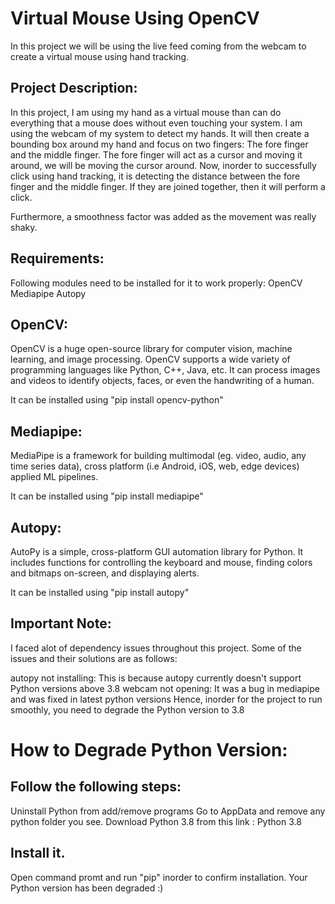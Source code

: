<h1>Virtual Mouse Using OpenCV</h1>
In this project we will be using the live feed coming from the webcam to create a virtual mouse using hand tracking.

<h2>Project Description:</h2>
In this project, I am using my hand as a virtual mouse than can do everything that a mouse does without even touching your system. I am using the webcam of my system to detect my hands. It will then create a bounding box around my hand and focus on two fingers: The fore finger and the middle finger. The fore finger will act as a cursor and moving it around, we will be moving the cursor around. Now, inorder to successfully click using hand tracking, it is detecting the distance between the fore finger and the middle finger. If they are joined together, then it will perform a click.

Furthermore, a smoothness factor was added as the movement was really shaky.

<h2>Requirements:</h2>

Following modules need to be installed for it to work properly:
<list>
OpenCV
Mediapipe
Autopy
</list>

<h2>OpenCV:</h2>
OpenCV is a huge open-source library for computer vision, machine learning, and image processing. OpenCV supports a wide variety of programming languages like Python, C++, Java, etc. It can process images and videos to identify objects, faces, or even the handwriting of a human.

It can be installed using "pip install opencv-python"

<h2>Mediapipe:</h2>
MediaPipe is a framework for building multimodal (eg. video, audio, any time series data), cross platform (i.e Android, iOS, web, edge devices) applied ML pipelines.

It can be installed using "pip install mediapipe"

<h2>Autopy:</h2>
AutoPy is a simple, cross-platform GUI automation library for Python. It includes functions for controlling the keyboard and mouse, finding colors and bitmaps on-screen, and displaying alerts.

It can be installed using "pip install autopy"

<h2>Important Note:</h2>
I faced alot of dependency issues throughout this project. Some of the issues and their solutions are as follows:

autopy not installing: This is because autopy currently doesn't support Python versions above 3.8
webcam not opening: It was a bug in mediapipe and was fixed in latest python versions
Hence, inorder for the project to run smoothly, you need to degrade the Python version to 3.8

<h1>How to Degrade Python Version:</h1>
<h2>Follow the following steps:</h2>

Uninstall Python from add/remove programs
Go to AppData and remove any python folder you see.
Download Python 3.8 from this link : Python 3.8
<h2>Install it.</h2>
Open command promt and run "pip" inorder to confirm installation.
Your Python version has been degraded :)
